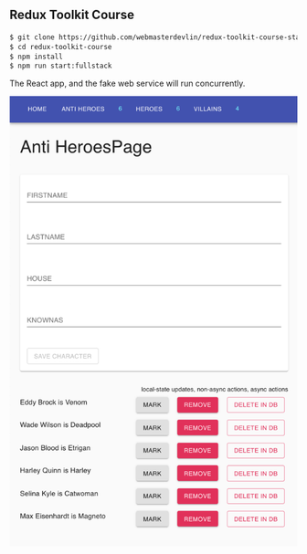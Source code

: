 ## Redux Toolkit Course

```sh
$ git clone https://github.com/webmasterdevlin/redux-toolkit-course-starter.git
$ cd redux-toolkit-course
$ npm install
$ npm run start:fullstack
```

The React app, and the fake web service will run concurrently.

![screenshot](./screenshot.png)

